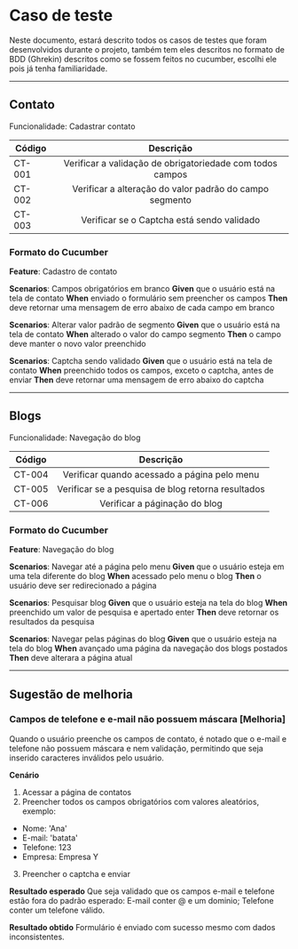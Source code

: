 # Caso de teste

Neste documento, estará descrito todos os casos de testes que foram desenvolvidos durante o projeto, também tem eles descritos no formato de BDD (Ghrekin) descritos como se fossem feitos no cucumber, escolhi ele pois já tenha familiaridade.

----
## Contato

Funcionalidade: Cadastrar contato

| Código         | Descrição                                                    |
|----------------|:------------------------------------------------------------:|
| CT-001         | Verificar a validação de obrigatoriedade com todos campos    |
| CT-002         | Verificar a alteração do valor padrão do campo segmento      |
| CT-003         | Verificar se o Captcha está sendo validado                   |

### Formato do Cucumber

**Feature**: Cadastro de contato

**Scenarios**: Campos obrigatórios em branco
**Given** que o usuário está na tela de contato
**When** enviado o formulário sem preencher os campos
**Then** deve retornar uma mensagem de erro abaixo de cada campo em branco

**Scenarios**: Alterar valor padrão de segmento
**Given** que o usuário está na tela de contato
**When** alterado o valor do campo segmento
**Then** o campo deve manter o novo valor preenchido


**Scenarios**: Captcha sendo validado
**Given** que o usuário está na tela de contato
**When** preenchido todos os campos, exceto o captcha, antes de enviar
**Then** deve retornar uma mensagem de erro abaixo do captcha

----
## Blogs

Funcionalidade: Navegação do blog

| Código         | Descrição                                          |
|----------------|:--------------------------------------------------:|
| CT-004         | Verificar quando acessado a página pelo menu       |
| CT-005         | Verificar se a pesquisa de blog retorna resultados |
| CT-006         | Verificar a páginação do blog                      |

### Formato do Cucumber

**Feature**: Navegação do blog

**Scenarios**: Navegar até a página pelo menu
**Given** que o usuário esteja em uma tela diferente do blog
**When** acessado pelo menu o blog
**Then** o usuário deve ser redirecionado a página

**Scenarios**: Pesquisar blog
**Given** que o usuário esteja na tela do blog
**When** preenchido um valor de pesquisa e apertado enter
**Then** deve retornar os resultados da pesquisa


**Scenarios**: Navegar pelas páginas do blog
**Given** que o usuário esteja na tela do blog
**When** avançado uma página da navegação dos blogs postados
**Then** deve alterara a página atual

----
## Sugestão de melhoria

### Campos de telefone e e-mail não possuem máscara [Melhoria]
Quando o usuário preenche os campos de contato, é notado que o e-mail e telefone não possuem máscara e nem validação, permitindo que seja inserido caracteres inválidos pelo usuário.

**Cenário**

1. Acessar a página de contatos
2. Preencher todos os campos obrigatórios com valores aleatórios, exemplo:
- Nome: 'Ana'
- E-mail: 'batata'
- Telefone: 123
- Empresa: Empresa Y
3. Preencher o captcha e enviar

**Resultado esperado**
Que seja validado que os campos e-mail e telefone estão fora do padrão esperado:
E-mail conter @ e um dominio;
Telefone conter um telefone válido.

**Resultado obtido**
Formulário é enviado com sucesso mesmo com dados inconsistentes.

